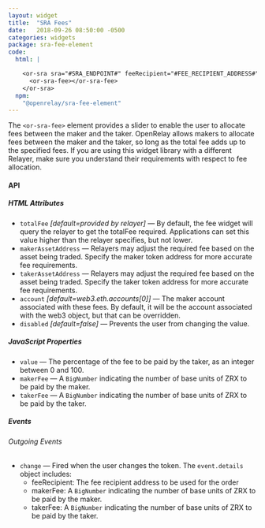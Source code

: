 ```yaml
---
layout: widget
title:  "SRA Fees"
date:   2018-09-26 08:50:00 -0500
categories: widgets
package: sra-fee-element
code:
  html: |

    <or-sra sra="#SRA_ENDPOINT#" feeRecipient="#FEE_RECIPIENT_ADDRESS#">
      <or-sra-fee></or-sra-fee>
    </or-sra>
  npm:
    "@openrelay/sra-fee-element"
---
```



The `<or-sra-fee>` element provides a slider to enable the user to allocate
fees between the maker and the taker. OpenRelay allows makers to allocate fees
between the maker and the taker, so long as the total fee adds up to the
specified fees. If you are using this widget library with a different Relayer,
make sure you understand their requirements with respect to fee allocation.

#### API

##### HTML Attributes


* `totalFee` *[default=provided by relayer]* &mdash; By default, the fee widget will query the relayer to get the totalFee required. Applications can set this value higher than the relayer specifies, but not lower.
* `makerAssetAddress` &mdash; Relayers may adjust the required fee based on the asset being traded. Specify the maker token address for more accurate fee requirements.
* `takerAssetAddress` &mdash; Relayers may adjust the required fee based on the asset being traded. Specify the taker token address for more accurate fee requirements.
* `account` *[default=web3.eth.accounts[0]]* &mdash; The maker account associated with these fees. By default, it will be the account associated with the web3 object, but that can be overridden.
* `disabled` *[default=false]* &mdash; Prevents the user from changing the value.


##### JavaScript Properties

* `value` &mdash; The percentage of the fee to be paid by the taker, as an
  integer between 0 and 100.
* `makerFee` &mdash; A `BigNumber` indicating the number of base units of ZRX to be paid by the maker.
* `takerFee` &mdash; A `BigNumber` indicating the number of base units of ZRX to be paid by the taker.

##### Events

###### Outgoing Events

* `change` &mdash; Fired when the user changes the token. The `event.details` object includes:
  * feeRecipient: The fee recipient address to be used for the order
  * makerFee: A `BigNumber` indicating the number of base units of ZRX to be paid by the maker.
  * takerFee: A `BigNumber` indicating the number of base units of ZRX to be paid by the taker.
